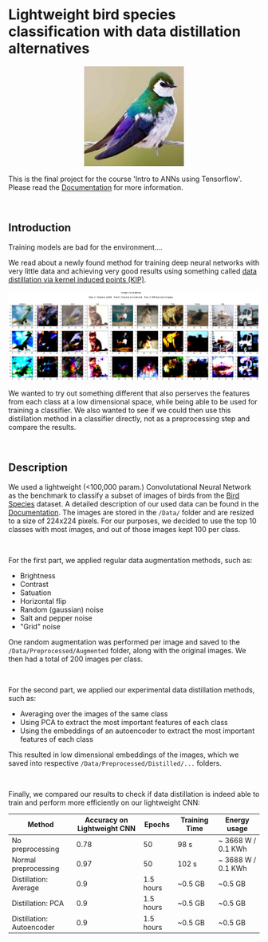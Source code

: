 # Lightweight bird species classification with data distillation alternatives

<p align="center"><img src='Data\Use\Valid\VIOLET GREEN SWALLOW\1.jpg' width=200></p>

This is the final project for the course 'Intro to ANNs using Tensorflow'. Please read the [Documentation](Documentation\Documentation.md) for more information.

<br />

## Introduction

Training models are bad for the environment.... 

We read about a newly found method for training deep neural networks with very little data and achieving very good results using something called [data distillation via kernel induced points (KIP)](https://ai.googleblog.com/2021/12/training-machine-learning-models-more.html).

<p align="center"><img src='Documentation\Media\KIP_distillation.png' width=800></p>

We wanted to try out something different that also perserves the features from each class at a low dimensional space, while being able to be used for training a classifier. We also wanted to see if we could then use this distillation method in a classifier directly, not as a preprocessing step and compare the results.

<br />

## Description

We used a lightweight (<100,000 param.) Convolutational Neural Network as the benchmark to classify a subset of images of birds from the [Bird Species](https://www.kaggle.com/gpiosenka/100-bird-species) dataset. A detailed description of our used data can be found in the [Documentation](Documentation\Documentation.md). The images are stored in the `/Data/` folder and are resized to a size of 224x224 pixels. For our purposes, we decided to use the top 10 classes with most images, and out of those images kept 100 per class. 

<br />

For the first part, we applied regular data augmentation methods, such as:

- Brightness
- Contrast
- Satuation
- Horizontal flip
- Random (gaussian) noise
- Salt and pepper noise
- "Grid" noise

One random augmentation was performed per image and saved to the `/Data/Preprocessed/Augmented` folder, along with the original images. We then had a total of 200 images per class.

<br />

For the second part, we applied our experimental data distillation methods, such as:

- Averaging over the images of the same class
- Using PCA to extract the most important features of each class
- Using the embeddings of an autoencoder to extract the most important features of each class

This resulted in low dimensional embeddings of the images, which we saved into respective `/Data/Preprocessed/Distilled/...` folders. 

<br />

Finally, we compared our results to check if data distillation is indeed able to train and perform more efficiently on our lightweight CNN: 

| Method | Accuracy on Lightweight CNN | Epochs | Training Time | Energy usage | 
|--------|------------------------------|-------|-------|--------------|
| No preprocessing | 0.78 | 50 | 98 s | ~ 3668 W / 0.1 KWh  |
| Normal preprocessing | 0.97 | 50 | 102 s | ~ 3688 W / 0.1 KWh |
| Distillation: Average | 0.9 | 1.5 hours | ~0.5 GB | ~0.5 GB |
| Distillation: PCA | 0.9  | 1.5 hours | ~0.5 GB |  ~0.5 GB |
| Distillation: Autoencoder | 0.9  | 1.5 hours | ~0.5 GB | ~0.5 GB |

